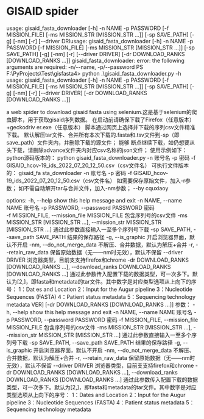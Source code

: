 # GISAID spider
usage: gisaid_fasta_downloader [-h] -n NAME -p PASSWORD [-f MISSION_FILE] [-ms MISSION_STR [MISSION_STR ...]] [-sp SAVE_PATH] [-g] [-nm] [-r]
                               [--driver DRIusage: gisaid_fasta_downloader [-h] -n NAME -p PASSWORD [-f MISSION_FILE] [-ms MISSION_STR [MISSION_STR ...]] [-sp SAVE_PATH] [-g] [-nm] [-r]
                               [--driver DRIVER] [-dr DOWNLOAD_RANKS [DOWNLOAD_RANKS ...]]
gisaid_fasta_downloader: error: the following arguments are required: -n/--name, -p/--password
PS F:\PyProjects\Test\gisfasta4> python .\gisaid_fasta_downloader.py -h
usage: gisaid_fasta_downloader [-h] -n NAME -p PASSWORD [-f MISSION_FILE] [-ms MISSION_STR [MISSION_STR ...]] [-sp SAVE_PATH] [-g] [-nm] [-r]
                               [--driver DRIVER] [-dr DOWNLOAD_RANKS [DOWNLOAD_RANKS ...]]

a web spider to download gisaid fasta using selenium.这是基于selenium的爬虫脚本，用于获取gisaid序列数据。 在启动前请确保下载了Firefox（任意版本）+geckodriv
er.exe（任意版本）
脚本通过网页上选择并下载的序列csv文件精准下载。 默认解压tar文件、合并所有本次下载的.fasta和.tsv文件到-sp（即save_path）文件夹内，并删除下载的源文件； 能够
断点继续下载，如仍想要从头下载，请删除advance文件夹内对应csv名称的json文件； 使用示例如下：
python源码版本的： python gisaid_fasta_downloader.py -n 账号名 -p 密码 -f GISAID_hcov-19_ids_2022_07_20_12_50.csv（csv文件名） 可执行文件版本的： gisaid_fa
sta_downloader -n 账号名
-p 密码 -f GISAID_hcov-19_ids_2022_07_20_12_50.csv（csv文件名） 如需要保存原始文件，加入-r参数； 如不需自动解开tar与合并文件，加入-nm参数； --by cquxiaoy

options:
  -h, --help            show this help message and exit
  -n NAME, --name NAME  账号名
  -p PASSWORD, --password PASSWORD
                        密码  
  -f MISSION_FILE, --mission_file MISSION_FILE
                        包含序列号的csv文件
  -ms MISSION_STR [MISSION_STR ...], --mission_str MISSION_STR [MISSION_STR ...]
                        通过此参数直接输入一至多个序列号下载
  -sp SAVE_PATH, --save_path SAVE_PATH
                        结果的保存路径
  -g, --is_graphic      开启浏览器界面，默认不开启
  -nm, --do_not_merge_data
                        不解压、合并数据，默认为解压+合并
  -r, --retain_raw_data
                        保留原始数据（无——nm时无效），默认不保留
  --driver DRIVER       浏览器类型，目前支支持firefox和chrome
  -dr DOWNLOAD_RANKS [DOWNLOAD_RANKS ...], --download_ranks DOWNLOAD_RANKS [DOWNLOAD_RANKS ...]
                        通过此参数传入配置下载的数据类型，可一次多下。默认为[2,]，即fasta和metadata的tar文件。其中数字是对应类型选项从上向下的序号： 1：Dat
es and Location 2：Input for the Augur pipeline
                        3：Nucleotide Sequences (FASTA) 4：Patient status metadata 5：Sequencing technology metadata
VER] [-dr DOWNLOAD_RANKS [DOWNLOAD_RANKS ...]]
参数：
  -h, --help            show this help message and exit
  -n NAME, --name NAME  账号名
  -p PASSWORD, --password PASSWORD
                        密码
  -f MISSION_FILE, --mission_file MISSION_FILE
                        包含序列号的csv文件
  -ms MISSION_STR [MISSION_STR ...], --mission_str MISSION_STR [MISSION_STR ...]
                        通过此参数直接输入一至多个序列号下载
  -sp SAVE_PATH, --save_path SAVE_PATH
                        结果的保存路径
  -g, --is_graphic      开启浏览器界面，默认不开启
  -nm, --do_not_merge_data
                        不解压、合并数据，默认为解压+合并
  -r, --retain_raw_data
                        保留原始数据（无——nm时无效），默认不保留
  --driver DRIVER       浏览器类型，目前支支持firefox和chrome
  -dr DOWNLOAD_RANKS [DOWNLOAD_RANKS ...], --download_ranks DOWNLOAD_RANKS [DOWNLOAD_RANKS ...]
                        通过此参数传入配置下载的数据类型，可一次多下。默认为[2,]，即fasta和metadata的tar文件。其中数字是对应类型选项从上向下的序号：
                        1：Dates and Location 
                        2：Input for the Augur pipeline
                        3：Nucleotide Sequences (FASTA) 
                        4：Patient status metadata 
                        5：Sequencing technology metadata
